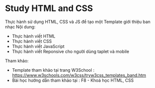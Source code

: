 # Study HTML and CSS
Thực hành sử dụng HTML, CSS và JS để tạo một Template giới thiệu ban nhạc
Nội dung:
-  Thực hành viết HTML
-  Thực hành viết CSS
-  Thực hành viết JavaScript
-  Thực hành viết Reponsive cho người dùng taplet và mobile

Tham khảo:
- Template tham khảo tại trang W3School : https://www.w3schools.com/w3css/tryw3css_templates_band.htm
- Bài học hướng dẫn tham khảo tại : F8 - Khoá học HTML, CSS
